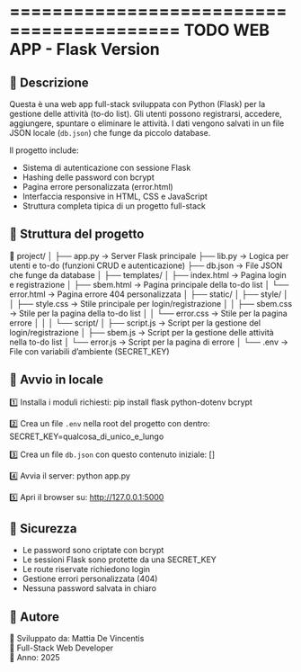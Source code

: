 ==========================================
 TODO WEB APP - Flask Version
==========================================

🔹 Descrizione
------------------------------------------
Questa è una web app full-stack sviluppata con Python (Flask) per la gestione delle attività (to-do list).
Gli utenti possono registrarsi, accedere, aggiungere, spuntare o eliminare le attività.
I dati vengono salvati in un file JSON locale (`db.json`) che funge da piccolo database.

Il progetto include:
- Sistema di autenticazione con sessione Flask
- Hashing delle password con bcrypt
- Pagina errore personalizzata (error.html)
- Interfaccia responsive in HTML, CSS e JavaScript
- Struttura completa tipica di un progetto full-stack


🔹 Struttura del progetto
------------------------------------------
📁 project/
│
├── app.py                  → Server Flask principale
├── lib.py                  → Logica per utenti e to-do (funzioni CRUD e autenticazione)
├── db.json                 → File JSON che funge da database
│
├── templates/
│   ├── index.html          → Pagina login e registrazione
│   ├── sbem.html           → Pagina principale della to-do list
│   └── error.html          → Pagina errore 404 personalizzata
│
├── static/
│   ├── style/
│   │   ├── style.css       → Stile principale per login/registrazione
│   │   ├── sbem.css        → Stile per la pagina della to-do list
│   │   └── error.css       → Stile per la pagina errore
│   │
│   └── script/
│       ├── script.js       → Script per la gestione del login/registrazione
│       ├── sbem.js         → Script per la gestione delle attività nella to-do list
│       └── error.js        → Script per la pagina di errore
│
└── .env                    → File con variabili d’ambiente (SECRET_KEY)


🔹 Avvio in locale
------------------------------------------
1️⃣ Installa i moduli richiesti:
    pip install flask python-dotenv bcrypt

2️⃣ Crea un file `.env` nella root del progetto con dentro:
    SECRET_KEY=qualcosa_di_unico_e_lungo

3️⃣ Crea un file `db.json` con questo contenuto iniziale:
    []

4️⃣ Avvia il server:
    python app.py

5️⃣ Apri il browser su:
    http://127.0.0.1:5000


🔹 Sicurezza
------------------------------------------
- Le password sono criptate con bcrypt
- Le sessioni Flask sono protette da una SECRET_KEY
- Le route riservate richiedono login
- Gestione errori personalizzata (404)
- Nessuna password salvata in chiaro


🔹 Autore
------------------------------------------
👤 Sviluppato da: Mattia De Vincentis  
💼 Full-Stack Web Developer  
📆 Anno: 2025